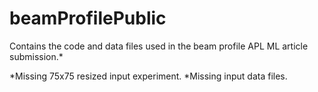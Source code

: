 # beamProfilePublic
Contains the code and data files used in the beam profile APL ML article submission.*

*Missing 75x75 resized input experiment.
*Missing input data files.

